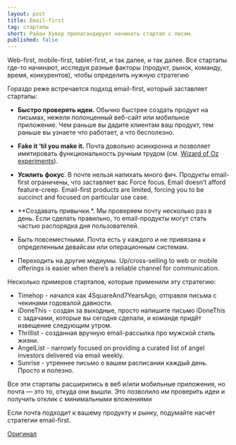 ```yaml
---
layout: post
title: Email-first
tag: стартапы
short: Райан Хувер пропагандирует начинать стартап с писем.
published: false
---
```

Web-first, mobile-first, tablet-first, и так далее, и так далее. 
Все стартапы где-то начинают, исследуя разные факторы (продукт, рынок, команду, время, конкурентов), чтобы определить
нужную стратегию

Гораздо реже встречается подход email-first, который заставляет стартапы:
* **Быстро проверять идеи.** Обычно быстрее создать продукт на письмах, нежели полонценный веб-сайт или мобильное приложение.
  Чем раньше вы дадите клиентам ваш продукт, тем раньше вы узнаете что работает, а что бесполезно.
* **Fake it ‘til you make it.**
  Почта довольно асинхронна и позволяет имитировать функциональность ручным трудом (см. [Wizard of Oz experiments](http://en.wikipedia.org/wiki/Wizard_of_Oz_experiment)).

* **Усилить фокус**. В почте нельзя напихать много фич. Продукты email-first ограничены, что заставляет вас
    Force focus. Email doesn’t afford feature-creep. Email-first products are limited, forcing you to be 
    succinct and focused on particular use case.

* **Создавать привычки.*. Мы проверяем почту несколько раз в день. Если сделать правильно, то email-продукты могут
  стать частью распорядка дня пользователей.

* Быть повсеместными. Почта есть у каждого и не привязана к определенным девайсам или операционным системам.

* Переходить на другие медиумы.
    Up/cross-selling to web or mobile offerings is easier when there’s a reliable channel for communication.

Несколько примеров стартапов, которые применили эту стратегию:
* Timehop - начался как 4SquareAnd7YearsAgo, отправля письма с чекинами годовалой давности.
* iDoneThis - создан за выходные, просто напишите письмо  iDoneThis с задачами, которые вы сегодня сделали,
  и команде придёт извещение следующим утром.
* Thrillist - созданная вручную email-рассылка про мужской стиль жизни.
* AngelList - narrowly focused on providing a curated list of angel investors delivered via email weekly.
* Sunrise - утреннее письмо о вашем расписании каждый день. Просто и полезно.

Все эти стартапы расширились в веб и/или мобильные приложения, но почта — это то, откуда они вышли. Это позволило им
проверить идеи и получить отклик с минимальными вложениями

Если почта подходит к вашему продукту и рынку, подумайте насчёт стратегии email-first.

[Оригинал](http://ryanhoover.me/post/43986871442/email-first-startups)
